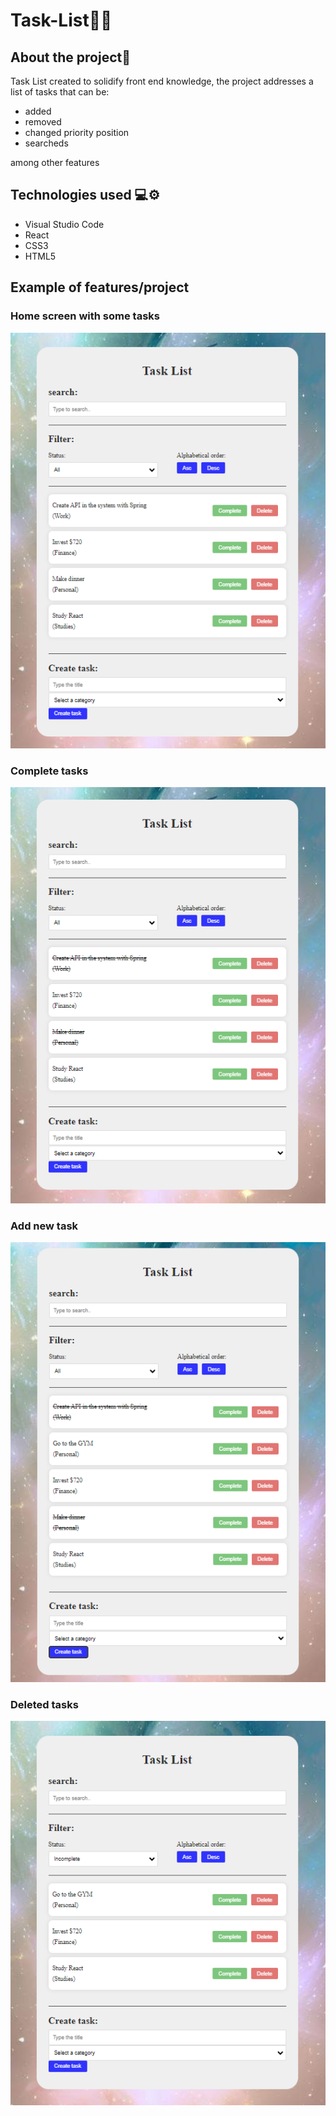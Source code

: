 # Task-List📌✅

## About the project📜
Task List created to solidify front end knowledge, the project addresses a list of tasks that can be:
- added
- removed
- changed priority position
- searcheds

among other features

## Technologies used 💻⚙️ 
- Visual Studio Code
- React
- CSS3
- HTML5

## Example of features/project
### Home screen with some tasks
![Image](Task-List/assets/todo1.png)

### Complete tasks
![Image](Task-List/assets/todo2.png)

### Add new task
![Image](Task-List/assets/todo3.png)

### Deleted tasks
![Image](Task-List/assets/todo4.png)
